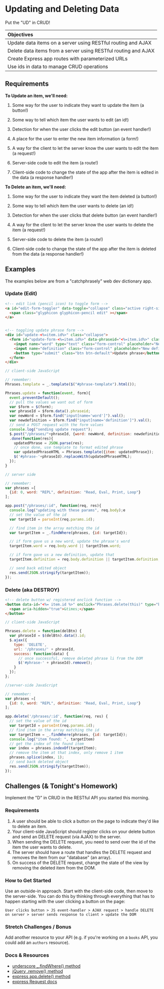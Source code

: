 # Updating and Deleting Data

Put the "UD" in CRUD!

| Objectives |
| :--- |
| Update data items on a server using RESTful routing and AJAX |
| Delete data items from a server using RESTful routing and AJAX |
| Create Express app routes with parameterized URLs |
| Use ids in data to manage CRUD operations |

## Requirements

**To Update an item, we'll need:**

1. Some way for the user to indicate they want to update the item (a button!)

2. Some way to tell which item the user wants to edit (an id!)

3. Detection for when the user clicks the edit button (an event handler!)

4. A place for the user to enter the new item information (a form!)

5. A way for the client to let the server know the user wants to edit the item (a request!)

6. Server-side code to edit the item (a route!)

7. Client-side code to change the state of the app after the item is edited in the data (a response handler!)

**To Delete an item, we'll need:**

1. Some way for the user to indicate they want the item deleted (a button!)

2. Some way to tell which item the user wants to delete (an id!)

3. Detection for when the user clicks that delete button (an event handler!)

4. A way for the client to let the server know the user wants to delete the item (a request!)

5. Server-side code to delete the item (a route!)

6. Client-side code to change the state of the app after the item is deleted from the data (a response handler!)

## Examples

The examples below are from a "catchphrasely" web dev dictionary app.

### Update (Edit)

```html
<!-- edit link (pencil icon) to toggle form -->
<a id="edit-form-toggler" data-toggle="collapse" class="active right-side" data-target="#update-<%=item.id%>" >
  <span class="glyphicon glyphicon-pencil edit" ></span>
</a>


<!-- toggling update phrase form -->
<div id="update-<%=item.id%>" class="collapse">
  <form id="update-form-<%=item.id%>" data-phraseid="<%=item.id%>" class="form-inline" onsubmit="Phrases.update(event, this)">
    <input name="word" type="text" class="form-control" placeholder="New word?">
    <input name="definition" class="form-control" placeholder="New definition?">
    <button type="submit" class="btn btn-default">Update phrase</button>
  </form>
</div>
```

```js
// client-side JavaScript

// remember:
Phrases.template = _.template($("#phrase-template").html());

Phrases.update = function(event, form){
  event.preventDefault();
  // pull the values we want out of form
  var $form = $(form);
  var phraseId = $form.data().phraseid;
  var newWord = $form.find("input[name='word']").val();
  var newdefinition = $form.find("input[name='definition']").val();
  // send a POST request with the form values
  console.log("sending update request");
  $.post("/phrases/"+phraseId, {word: newWord, definition: newdefinition})
  .done(function(res){
    updatedPhrase = JSON.parse(res);
    // once done, use template to format edited phrase
    var updatedPhraseHTML = Phrases.template({item: updatedPhrase});
    $('#phrase-'+phraseId).replaceWith(updatedPhraseHTML);
  });
}

```

```js
// server side

// remember:
var phrases =[
  {id: 0, word: "REPL", definition: "Read, Eval, Print, Loop"}
];

app.post("/phrases/:id", function(req, res){
  console.log("updating with these params", req.body);e
  // set the value of the id
  var targetId = parseInt(req.params.id);

  // find item in the array matching the id
  var targetItem = _.findWhere(phrases, {id: targetId});

  // if form gave us a new word, update the phrase's word
  targetItem.word = req.body.word || targetItem.word;

  // if form gave us a new definition, update that
  targetItem.definition = req.body.definition || targetItem.definition;

  // send back edited object
  res.send(JSON.stringify(targetItem));
});
```
### Delete (aka DESTROY)

```html
<!-- delete button w/ registered onclick function -->
<button data-id="<%= item.id %>" onclick="Phrases.delete(this)" type="button" class="close right-side" aria-label="Close">
  <span aria-hidden="true">&times;</span>
</button>
```

```js
// client-side JavaScript

Phrases.delete = function(delBtn) {
  var phraseId = $(delBtn).data().id;
  $.ajax({
    type: 'DELETE',
    url: '/phrases/' + phraseId,
    success: function(data) {
      // once successful, remove deleted phrase li from the DOM
      $('#phrase-' + phraseId).remove();
    }
  });
};
```

```js
//server-side JavaScript

// remember:
var phrases =[
  {id: 0, word: "REPL", definition: "Read, Eval, Print, Loop"}
];

app.delete('/phrases/:id', function(req, res) {
  // set the value of the id
  var targetId = parseInt(req.params.id);
  // find item in the array matching the id
  var targetItem = _.findWhere(phrases, {id: targetId});
  console.log("item found: ", targetItem)
  // get the index of the found item
  var index = phrases.indexOf(targetItem);
  // remove the item at that index, only remove 1 item
  phrases.splice(index, 1);
  // send back deleted object
  res.send(JSON.stringify(targetItem));
});
```


## Challenges (& Tonight's Homework)

Implement the "D" in CRUD in the RESTful API you started this morning.

### Requirements

1. A user should be able to click a button on the page to indicate they'd like to delete an item.
2. Your client-side JavaScript should register clicks on your delete button and send an DELETE request (via AJAX) to the server.
3. When sending the DELETE request, you need to send over the id of the item the user wants to delete.
4. The server should have a route that handles the DELETE request and removes the item from our "database" (an array).
5. On success of the DELETE request, change the state of the view by removing the deleted item from the DOM.

### How to Get Started

Use an outside-in approach. Start with the client-side code, then move to the server-side. You can do this by thinking through everything that has to happen starting with the user clicking a button on the page:

```
User clicks button > JS event-handler > AJAX request > handle DELETE on server > server sends response to client > update the DOM
```

### Stretch Challenges / Bonus

Add another resource to your API (e.g. if you're working on a `books` API, you could add an `authors` resource).

### Docs & Resources

* [underscore _.findWhere() method]()
* [jQuery  .remove() method]()
* [express app.delete() method](http://expressjs.com/api.html#app.delete.method)
* [express Request docs](http://expressjs.com/api.html#req)
